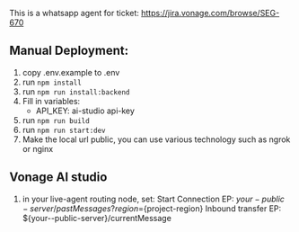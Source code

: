 This is a whatsapp agent for ticket: https://jira.vonage.com/browse/SEG-670

## Manual Deployment:
1. copy .env.example to .env
2. run `npm install`
3. run `npm run install:backend`
3. Fill in variables:
    - API_KEY: ai-studio api-key
4. run `npm run build`
5. run `npm run start:dev`
6. Make the local url public, you can use various technology such as ngrok or nginx

## Vonage AI studio
1. in your live-agent routing node, set:
    Start Connection EP: ${your-public-server}/pastMessages?region=${project-region}
    Inbound transfer EP: ${your--public-server}/currentMessage
